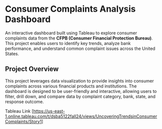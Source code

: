 # Consumer Complaints Analysis Dashboard

An interactive dashboard built using Tableau to explore consumer complaints data from the **CFPB (Consumer Financial Protection Bureau)**. This project enables users to identify key trends, analyze bank performance, and understand common complaint issues across the United States.

## Project Overview

This project leverages data visualization to provide insights into consumer complaints across various financial products and institutions. The dashboard is designed to be user-friendly and interactive, allowing users to filter, drill down, and compare data by complaint category, bank, state, and response outcome.

Tableau Link [https://us-east-1.online.tableau.com/t/dsba5122fall24/views/UncoveringTrendsinConsumerComplaints/Story1]

